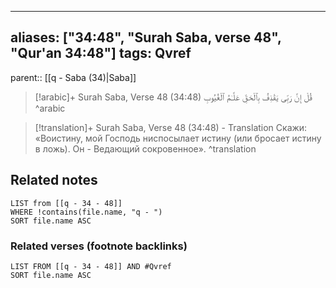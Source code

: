 
---
aliases: ["34:48", "Surah Saba, verse 48", "Qur'an 34:48"]
tags: Qvref
---

parent:: [[q - Saba (34)|Saba]]

> [!arabic]+ Surah Saba, Verse 48 (34:48)
> <span class="quran-arabic">قُلْ إِنَّ رَبِّى يَقْذِفُ بِٱلْحَقِّ عَلَّـٰمُ ٱلْغُيُوبِ</span>
^arabic

> [!translation]+ Surah Saba, Verse 48 (34:48) - Translation
> Скажи: «Воистину, мой Господь ниспосылает истину (или бросает истину в ложь). Он - Ведающий сокровенное».
^translation



## Related notes
```dataview
LIST from [[q - 34 - 48]]
WHERE !contains(file.name, "q - ")
SORT file.name ASC
```

### Related verses (footnote backlinks)
```dataview
LIST FROM [[q - 34 - 48]] AND #Qvref
SORT file.name ASC
```

